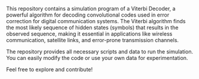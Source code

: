 This repository contains a simulation program of a Viterbi Decoder, a powerful algorithm for decoding convolutional codes used in error correction for digital communication systems. The Viterbi algorithm finds the most likely sequence of hidden states (symbols) that results in the observed sequence, making it essential in applications like wireless communication, satellite links, and error-prone transmission channels.

The repository provides all necessary scripts and data to run the simulation. You can easily modify the code or use your own data for experimentation.

Feel free to explore and contribute!
